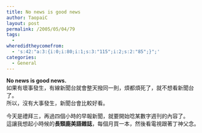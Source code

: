 ```yaml
---
title: No news is good news
author: TaopaiC
layout: post
permalink: /2005/05/04/79
tags:
  - 
wheredidtheycomefrom:
  - 's:42:"a:3:{i:0;i:80;i:1;s:3:"115";i:2;s:2:"85";}";'
categories:
  - General
---
```

**No news is good news.**  
如果有壞事發生，有線新聞台就會整天撥同一則，煩都煩死了，就不想看新聞台了。  
所以，沒有大事發生，新聞台會比較好看。

今天是禮拜三，再過四個小時的早報新聞，就要開始唸某數字週刊的內容了。  
這讓我想起小時候的**長頸鹿美語雜誌**，每個月買一本，然後看電視跟著丁神父念。